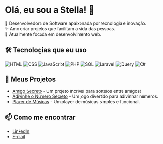# Olá, eu sou a Stella! 👋

🌌 Desenvolvedora de Software apaixonada por tecnologia e inovação.  
✨ Amo criar projetos que facilitam a vida das pessoas.  
🎯 Atualmente focada em desenvolvimento web.  

## 🛠️ Tecnologias que eu uso
![HTML](https://img.shields.io/badge/HTML5-E34F26?style=flat&logo=html5&logoColor=white)
![CSS](https://img.shields.io/badge/CSS3-1572B6?style=flat&logo=css3&logoColor=white)
![JavaScript](https://img.shields.io/badge/JavaScript-F7DF1E?style=flat&logo=javascript&logoColor=black)
![PHP](https://img.shields.io/badge/PHP-777BB4?style=flat&logo=php&logoColor=white)
![SQL](https://img.shields.io/badge/SQL-4479A1?style=flat&logo=sql&logoColor=white)
![Laravel](https://img.shields.io/badge/Laravel-FF2D20?style=flat&logo=laravel&logoColor=white)
![jQuery](https://img.shields.io/badge/jQuery-0769AD?style=flat&logo=jquery&logoColor=white)
![C#](https://img.shields.io/badge/C%23-239120?style=flat&logo=c-sharp&logoColor=white)

## 🌟 Meus Projetos
- [Amigo Secreto](https://stellag2003.github.io/AmigoSecreto/) - Um projeto incrível para sorteios entre amigos!
- [Adivinhe o Número Secreto](https://stellag2003.github.io/AdivinheONumeroSecreto/) - Um jogo divertido para adivinhar números.
- [Player de Músicas](https://stellag2003.github.io/PlayerMusicas/) - Um player de músicas simples e funcional.

## 📫 Como me encontrar
- [LinkedIn](https://www.linkedin.com/in/stella-goncalves-mendonca)
- [E-mail](mailto:stellagmendonca@gmail.com)

